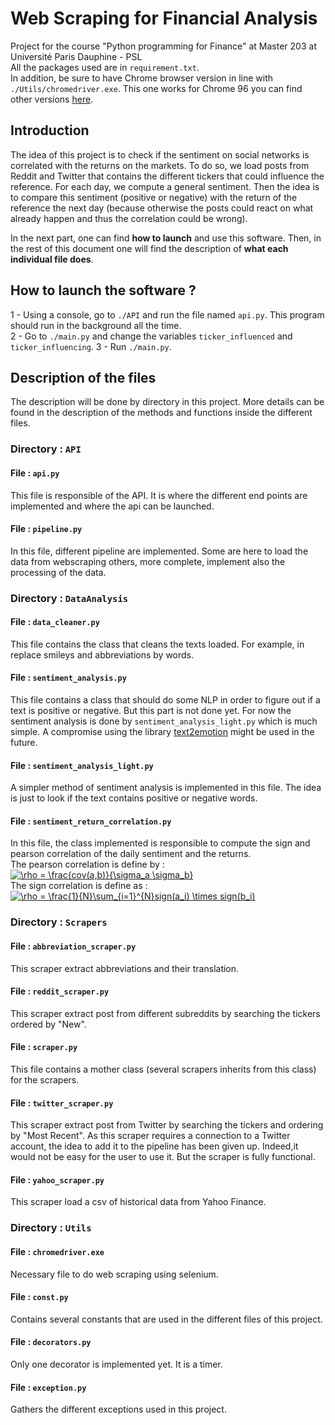 # Web Scraping for Financial Analysis
Project for the course "Python programming for Finance" at Master 203 at Université Paris Dauphine - PSL
<br>
All the packages used are in `requirement.txt`.<br>
In addition, be sure to have Chrome browser version in line with `./Utils/chromedriver.exe`. This one works for Chrome 96
you can find other versions [here](https://sites.google.com/chromium.org/driver/).
## Introduction
The idea of this project is to check if the sentiment on social networks is correlated with the returns on the markets.
To do so, we load posts from Reddit and Twitter that contains the different tickers that could influence the reference.
For each day, we compute a general sentiment. Then the idea is to compare this sentiment (positive or negative) with the 
return of the reference the next day (because otherwise the posts could react on what already happen and thus 
the correlation could be wrong).

In the next part, one can find **how to launch** and use this software. Then, in the rest of this document one will find
the description of **what each individual file does**.

## How to launch the software ?

 1 - Using a console, go to `./API` and run the file named `api.py`. This program should run in the background all 
 the time.<br>
 2 - Go to `./main.py` and change the variables `ticker_influenced` and `ticker_influencing`.
 3 - Run `./main.py`.

## Description of the files

The description will be done by directory in this project. More details can be found in the description of the methods 
and functions inside the different files.

### Directory : `API`
#### File : `api.py`

This file is responsible of the API. It is where the different end points are implemented and where the api can be 
launched.

#### File : `pipeline.py`

In this file, different pipeline are implemented. Some are here to load the data from webscraping others, more complete,
 implement also the processing of the data.

### Directory : `DataAnalysis`
#### File : `data_cleaner.py`

This file contains the class that cleans the texts loaded. For example, in replace smileys and abbreviations by words.

#### File : `sentiment_analysis.py`

This file contains a class that should do some NLP in order to figure out if a text is positive or negative. But this 
part is not done yet. For now the sentiment analysis is done by `sentiment_analysis_light.py` which is much simple. A 
compromise using the library [text2emotion](https://pypi.org/project/text2emotion/) might be used in the future.

#### File : `sentiment_analysis_light.py`

A simpler method of sentiment analysis is implemented in this file. The idea is just to look if the text contains 
positive or negative words.

#### File : `sentiment_return_correlation.py`

In this file, the class implemented is responsible to compute the sign and pearson correlation of the daily sentiment 
and the returns. <br>
The pearson correlation is define by : <br>
<a href="https://www.codecogs.com/eqnedit.php?latex=\rho&space;=&space;\frac{cov(a,b)}{\sigma_a&space;\sigma_b}" target="_blank"><img src="https://latex.codecogs.com/gif.latex?\rho&space;=&space;\frac{cov(a,b)}{\sigma_a&space;\sigma_b}" title="\rho = \frac{cov(a,b)}{\sigma_a \sigma_b}" /></a>
<br>
The sign correlation is define as : <br>
<a href="https://www.codecogs.com/eqnedit.php?latex=\rho&space;=&space;\frac{1}{N}\sum_{i=1}^{N}sign(a_i)&space;\times&space;sign(b_i)" target="_blank"><img src="https://latex.codecogs.com/gif.latex?\rho&space;=&space;\frac{1}{N}\sum_{i=1}^{N}sign(a_i)&space;\times&space;sign(b_i)" title="\rho = \frac{1}{N}\sum_{i=1}^{N}sign(a_i) \times sign(b_i)" /></a>
<br>

### Directory : `Scrapers`
#### File : `abbreviation_scraper.py`

This scraper extract abbreviations and their translation.

#### File : `reddit_scraper.py`

This scraper extract post from different subreddits by searching the tickers ordered by "New".

#### File : `scraper.py`

This file contains a mother class (several scrapers inherits from this class) for the scrapers.

#### File : `twitter_scraper.py`

This scraper extract post from Twitter by searching the tickers and ordering by "Most Recent". As this scraper requires 
a connection to a Twitter account, the idea to add it to the pipeline has been given up. Indeed,it would not be easy for
 the user to use it. But the scraper is fully functional.
 
#### File : `yahoo_scraper.py`
 
This scraper load a csv of historical data from Yahoo Finance.
 
### Directory : `Utils`
#### File : `chromedriver.exe`

Necessary file to do web scraping using selenium.

#### File : `const.py`

Contains several constants that are used in the different files of this project.

#### File : `decorators.py`

Only one decorator is implemented yet. It is a timer.

#### File : `exception.py`

Gathers the different exceptions used in this project.
